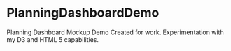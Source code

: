 # PlanningDashboardDemo
Planning Dashboard Mockup Demo
Created for work. Experimentation with my D3 and HTML 5 capabilities.
